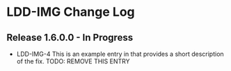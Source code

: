 # LDD-IMG Change Log

## Release 1.6.0.0 - In Progress

* LDD-IMG-4 This is an example entry in that provides a short description of the fix. TODO: REMOVE THIS ENTRY 
